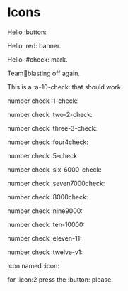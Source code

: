 # Icons

Hello :button:

Hello :red: banner.

Hello :#check: mark.

Team:rocket:blasting off again.

This is a :a-10-check: that should work

number check :1-check:

number check :two-2-check:

number check :three-3-check:

number check :four4check:

number check :5-check:

number check :six-6000-check:

number check :seven7000check:

number check :8000check:

number check :nine9000:

number check :ten-10000:

number check :eleven-11:

number check :twelve-v1:

icon named :icon:

for :icon:2 press the :button: please.
